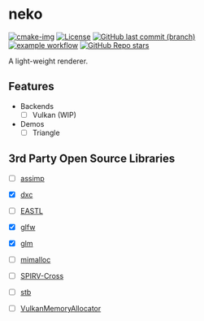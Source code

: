 # neko

[![cmake-img]][cmake-url]
[![License][license-img]][license-url]
[![GitHub last commit (branch)][last-commit-img]][last-commit-url]
[![example workflow][ci-img]][ci-url]
[![GitHub Repo stars][star-img]][star-url]

A light-weight renderer.

## Features

- Backends
  - [ ] Vulkan (WIP)
- Demos
  - [ ] Triangle

## 3rd Party Open Source Libraries

- [ ] [assimp](https://github.com/assimp/assimp)
- [x] [dxc](https://github.com/microsoft/DirectXShaderCompiler)
- [ ] [EASTL](https://github.com/electronicarts/EASTL)
- [x] [glfw](https://github.com/glfw/glfw)
- [x] [glm](https://github.com/g-truc/glm)
- [ ] [mimalloc](https://github.com/microsoft/mimalloc)
- [ ] [SPIRV-Cross](https://github.com/KhronosGroup/SPIRV-Cross)
- [ ] [stb](https://github.com/nothings/stb)
- [ ] [VulkanMemoryAllocator](https://github.com/GPUOpen-LibrariesAndSDKs/VulkanMemoryAllocator)


[cmake-img]: https://img.shields.io/badge/cmake-3.19-1f9948.svg?style=flat-square&logo=cmake
[cmake-url]: https://cmake.org/
[license-img]: https://img.shields.io/:license-mit-blue.svg?style=flat-square&logo=opensourceinitiative
[license-url]: https://opensource.org/licenses/MIT
[last-commit-img]: https://img.shields.io/github/last-commit/EarthSphereFederation/neko/main?style=flat-square&logo=git
[last-commit-url]: https://github.com/EarthSphereFederation/neko
[ci-img]: https://img.shields.io/github/workflow/status/EarthSphereFederation/neko/Build%20with%20CMake?style=flat-square&logo=github
[ci-url]: https://github.com/EarthSphereFederation/neko/actions
[star-img]: https://img.shields.io/github/stars/EarthSphereFederation/neko?logo=github&style=flat-square
[star-url]: .
